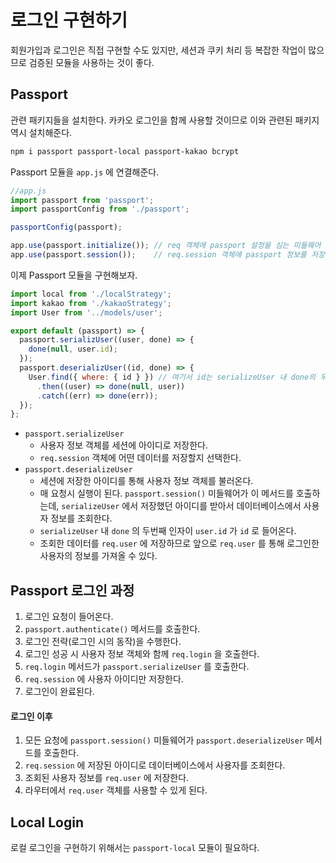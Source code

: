 # 로그인 구현하기

회원가입과 로그인은 직접 구현할 수도 있지만, 세션과 쿠키 처리 등 복잡한 작업이 많으므로 검증된 모듈을 사용하는 것이 좋다.

## Passport

관련 패키지들을 설치한다. 카카오 로그인을 함께 사용할 것이므로 이와 관련된 패키지 역시 설치해준다. 

```bash
npm i passport passport-local passport-kakao bcrypt
```

Passport 모듈을 `app.js` 에 연결해준다.

```js
//app.js
import passport from 'passport';
import passportConfig from './passport';

passportConfig(passport);

app.use(passport.initialize()); // req 객체에 passport 설정을 심는 미들웨어
app.use(passport.session());    // req.session 객체에 passport 정보를 저장하는 미들웨어
```

이제 Passport 모듈을 구현해보자.

```js
import local from './localStrategy';
import kakao from './kakaoStrategy';
import User from '../models/user';

export default (passport) => {
  passport.serializUser((user, done) => {
    done(null, user.id);
  });
  passport.deserializUser((id, done) => {
    User.find({ where: { id } }) // 여기서 id는 serializeUser 내 done의 두번째 인자 user.id
      .then((user) => done(null, user))
      .catch((err) => done(err));
  });
};
```

- `passport.serializeUser`
  - 사용자 정보 객체를 세션에 아이디로 저장한다. 
  -  `req.session` 객체에 어떤 데이터를 저장할지 선택한다. 
- `passport.deserializeUser` 
  - 세션에 저장한 아이디를 통해 사용자 정보 객체를 불러온다.
  - 매 요청시 실행이 된다. `passport.session()` 미들웨어가 이 메서드를 호출하는데, `serializeUser` 에서 저장했던 아이디를 받아서 데이터베이스에서 사용자 정보를 조회한다. 
  - `serializeUser` 내 `done` 의 두번째 인자이 `user.id` 가 `id` 로 들어온다. 
  - 조회한 데이터를 `req.user` 에 저장하므로 앞으로 `req.user` 를 통해 로그인한 사용자의 정보를 가져올 수 있다. 

## Passport 로그인 과정 

1. 로그인 요청이 들어온다.
2. `passport.authenticate()` 메서드를 호출한다. 
3. 로그인 전략(로그인 시의 동작)을 수행한다.
4. 로그인 성공 시 사용자 정보 객체와 함께 `req.login` 을 호출한다.
5. `req.login` 메서드가 `passport.serializeUser` 를 호출한다.
6. `req.session` 에 사용자 아이디만 저장한다.
7. 로그인이 완료된다. 

#### 로그인 이후

1. 모든 요청에 `passport.session()` 미들웨어가 `passport.deserializeUser` 메서드를 호출한다. 
2. `req.session` 에 저장된 아이디로 데이터베이스에서 사용자를 조회한다. 
3. 조회된 사용자 정보를 `req.user` 에 저장한다.
4. 라우터에서 `req.user` 객체를 사용할 수 있게 된다. 



## Local Login

로컬 로그인을 구현하기 위해서는 `passport-local` 모듈이 필요하다. 

